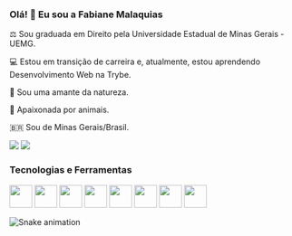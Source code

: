 ###  Olá! 👋 Eu sou a Fabiane Malaquias 

⚖️ Sou graduada em Direito pela Universidade Estadual de Minas Gerais - UEMG.

💻 Estou em transição de carreira e, atualmente, estou aprendendo Desenvolvimento Web na Trybe.

🌱 Sou uma amante da natureza.

🐶 Apaixonada por animais.

🇧🇷 Sou de Minas Gerais/Brasil.     
          
          
          
<a href="https://www.linkedin.com/in/fabiane-malaquias-00287a228/" target="_blank"><img src="https://img.shields.io/badge/-LinkedIn-%230077B5?style=for-the-badge&logo=linkedin&logoColor=white" target="_blank"></a> <a href = "mailto:malaquiasfr@gmail.com"><img src="https://img.shields.io/badge/Gmail-D14836?style=for-the-badge&logo=gmail&logoColor=white" target="_blank"></a> 


###  Tecnologias e Ferramentas
<img src="https://cdn.jsdelivr.net/gh/devicons/devicon/icons/git/git-original.svg" width="40" height="40"/> <img src="https://cdn.jsdelivr.net/gh/devicons/devicon/icons/linux/linux-original.svg" width="40" height="40"/> <img src="https://cdn.jsdelivr.net/gh/devicons/devicon/icons/html5/html5-original.svg" width="40" height="40"/> <img src="https://cdn.jsdelivr.net/gh/devicons/devicon/icons/css3/css3-original.svg" width="40" height="40"/> <img src="https://cdn.jsdelivr.net/gh/devicons/devicon/icons/javascript/javascript-original.svg" width="40" height="40"/> <img src="https://cdn.jsdelivr.net/gh/devicons/devicon/icons/react/react-original.svg" width="40" height="40"/> <img src="https://cdn.jsdelivr.net/gh/devicons/devicon/icons/redux/redux-original.svg" width="40" height="40"/> <img src="https://cdn.jsdelivr.net/gh/devicons/devicon/icons/jest/jest-plain.svg" width="40" height="40"/>


![Snake animation](https://github.com/famalaquias/famalaquias/blob/output/github-contribution-grid-snake.svg)
